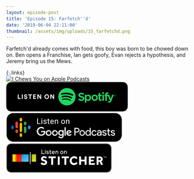 ```yaml
---
layout: episode-post
title: 'Episode 15: Farfetch''d'
date: '2019-06-04 22:11:00'
thumbnail: /assets/img/uploads/15_farfetchd.png
---
```

Farfetch'd already comes with food, this boy was born to be chowed down on. Ben opens a Franchise, Ian gets goofy, Evan rejects a hypothesis, and Jeremy bring us the Mews.

{:.links}  
[![I Chews You on Apple Podcasts](https://linkmaker.itunes.apple.com/en-us/badge-lrg.svg?releaseDate=2019-04-16T00:00:00Z&kind=podcast&bubble=podcasts)](https://podcasts.apple.com/us/podcast/15-farfetchd/id1455409177?i=1000440587444)  [![I Chews You on Spotify](/assets/img/uploads/spotify-badge-button.svg)](https://open.spotify.com/episode/0vNUkm1WWxk7yn79GfaexF)  [![I Chews You on Google Podcasts](/assets/img/uploads/google-podcasts-badge-button.svg)](https://podcasts.google.com/?feed=aHR0cHM6Ly9pY2hld3N5b3UubGlic3luLmNvbS9yc3M&episode=M2Q1NjMwODliMTc3NGE2YzhmYTg4ZjlhNTNjOTdkN2E&ved=0CEgQzsICahcKEwiws7Pdw77nAhUAAAAAHQAAAAAQAQ)  [![I Chews You on Stitcher](/assets/img/uploads/stitcher-badge-button.svg)](https://www.stitcher.com/s?eid=61661126)
